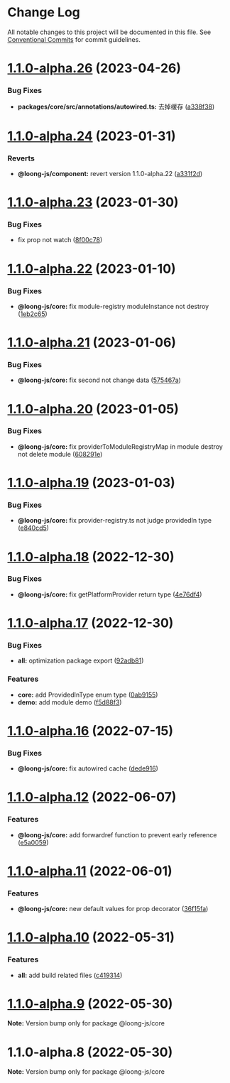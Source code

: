 # Change Log

All notable changes to this project will be documented in this file.
See [Conventional Commits](https://conventionalcommits.org) for commit guidelines.

# [1.1.0-alpha.26](https://github.com/loong-js/loong/compare/v1.1.0-alpha.24...v1.1.0-alpha.26) (2023-04-26)


### Bug Fixes

* **packages/core/src/annotations/autowired.ts:** 去掉缓存 ([a338f38](https://github.com/loong-js/loong/commit/a338f385a2747ce171ed129e41fdfcd186bf0881))





# [1.1.0-alpha.24](https://github.com/loong-js/loong/compare/v1.1.0-alpha.23...v1.1.0-alpha.24) (2023-01-31)


### Reverts

* **@loong-js/component:** revert version 1.1.0-alpha.22 ([a331f2d](https://github.com/loong-js/loong/commit/a331f2d96cc85c8316ed35a8cba4582278b4269c))





# [1.1.0-alpha.23](https://github.com/loong-js/loong/compare/v1.1.0-alpha.22...v1.1.0-alpha.23) (2023-01-30)


### Bug Fixes

* fix prop not watch ([8f00c78](https://github.com/loong-js/loong/commit/8f00c78c3ddb3c5fcd9d501c91e812372901659c))





# [1.1.0-alpha.22](https://github.com/loong-js/loong/compare/v1.1.0-alpha.21...v1.1.0-alpha.22) (2023-01-10)


### Bug Fixes

* **@loong-js/core:** fix module-registry moduleInstance not destroy ([1eb2c65](https://github.com/loong-js/loong/commit/1eb2c653474a3312ff225adfe2b472662eb595bd))





# [1.1.0-alpha.21](https://github.com/loong-js/loong/compare/v1.1.0-alpha.20...v1.1.0-alpha.21) (2023-01-06)


### Bug Fixes

* **@loong-js/core:** fix second not change data ([575467a](https://github.com/loong-js/loong/commit/575467af3b5db1dc4118b686bec0847a214215b6))





# [1.1.0-alpha.20](https://github.com/loong-js/loong/compare/v1.1.0-alpha.19...v1.1.0-alpha.20) (2023-01-05)


### Bug Fixes

* **@loong-js/core:** fix providerToModuleRegistryMap in module destroy not delete module ([608291e](https://github.com/loong-js/loong/commit/608291e411950aaffead69241dfe5d544c883705))





# [1.1.0-alpha.19](https://github.com/loong-js/loong/compare/v1.1.0-alpha.18...v1.1.0-alpha.19) (2023-01-03)


### Bug Fixes

* **@loong-js/core:** fix provider-registry.ts not judge providedIn type ([e840cd5](https://github.com/loong-js/loong/commit/e840cd55f75900d36dcd00f2123ec05529d4d79c))





# [1.1.0-alpha.18](https://github.com/loong-js/loong/compare/v1.1.0-alpha.17...v1.1.0-alpha.18) (2022-12-30)


### Bug Fixes

* **@loong-js/core:** fix getPlatformProvider return type ([4e76df4](https://github.com/loong-js/loong/commit/4e76df468c3d119c580a9be2dd858e90a4267bb3))





# [1.1.0-alpha.17](https://github.com/loong-js/loong/compare/v1.1.0-alpha.16...v1.1.0-alpha.17) (2022-12-30)


### Bug Fixes

* **all:** optimization package export ([92adb81](https://github.com/loong-js/loong/commit/92adb81a828bca31a12b82dbdc7458e08ce1cf75))


### Features

* **core:** add ProvidedInType enum type ([0ab9155](https://github.com/loong-js/loong/commit/0ab91555429935e6f45ddf3397a836c94ff0ddc4))
* **demo:** add module demo ([f5d88f3](https://github.com/loong-js/loong/commit/f5d88f3acd2586242a7cf2b1343e942e05aca185))





# [1.1.0-alpha.16](https://github.com/loong-js/loong/compare/v1.1.0-alpha.12...v1.1.0-alpha.16) (2022-07-15)


### Bug Fixes

* **@loong-js/core:** fix autowired cache ([dede916](https://github.com/loong-js/loong/commit/dede91682cabf83131723f305944aa0770b79145))





# [1.1.0-alpha.12](https://github.com/loong-js/loong/compare/v1.1.0-alpha.11...v1.1.0-alpha.12) (2022-06-07)


### Features

* **@loong-js/core:** add forwardref function to prevent early reference ([e5a0059](https://github.com/loong-js/loong/commit/e5a0059ada6ec8c597d269cb102f5561a1e1b8e8))





# [1.1.0-alpha.11](https://github.com/loong-js/loong/compare/v1.1.0-alpha.10...v1.1.0-alpha.11) (2022-06-01)


### Features

* **@loong-js/core:** new default values for prop decorator ([36f15fa](https://github.com/loong-js/loong/commit/36f15fa2c05a75bbe3e2bca2d108f0eb35462b09))





# [1.1.0-alpha.10](https://github.com/loong-js/loong/compare/v1.1.0-alpha.9...v1.1.0-alpha.10) (2022-05-31)


### Features

* **all:** add build related files ([c419314](https://github.com/loong-js/loong/commit/c419314836c7f99d5aecf7215e55963a4738bda8))





# [1.1.0-alpha.9](https://github.com/loong-js/loong/compare/v1.1.0-alpha.8...v1.1.0-alpha.9) (2022-05-30)

**Note:** Version bump only for package @loong-js/core





# 1.1.0-alpha.8 (2022-05-30)

**Note:** Version bump only for package @loong-js/core
